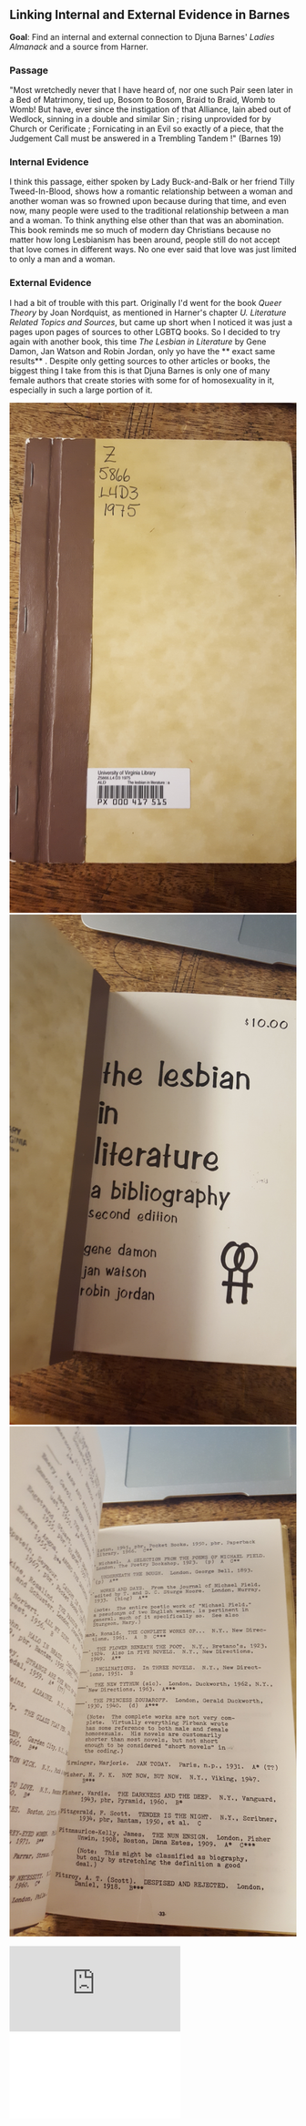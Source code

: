 ## Linking Internal and External Evidence in Barnes


**Goal**: Find an internal and external connection to Djuna Barnes' _Ladies Almanack_ and a source from Harner.

### Passage

"Most wretchedly never that I have heard of, nor one such Pair seen later in a Bed of Matrimony, tied up, Bosom to Bosom, Braid to Braid, Womb to Womb! But have, ever since the instigation of that Alliance, lain abed out of Wedlock, sinning in a double and similar Sin ; rising unprovided for by Church or Cerificate ; Fornicating in an Evil so exactly of a piece, that the Judgement Call must be answered in a Trembling Tandem !" (Barnes 19)

### Internal Evidence

I think this passage, either spoken by Lady Buck-and-Balk or her friend Tilly Tweed-In-Blood, shows how a romantic relationship between a woman and another woman was so frowned upon because during that time, and even now, many people were used to the traditional relationship between a man and a woman. To think anything else other than that was an abomination. This book reminds me so much of modern day Christians because no matter how long Lesbianism has been around, people still do not accept that love comes in different ways. No one ever said that love was just limited to only a man and a woman.


### External Evidence

I had a bit of trouble with this part. Originally I'd went for the book _Queer Theory_ by Joan Nordquist, as mentioned in Harner's chapter _U. Literature Related Topics and Sources_, but came up short when I noticed it was just a pages upon pages of sources to other LGBTQ books. So I decided to try again with another book, this time _The Lesbian in Literature_ by Gene Damon, Jan Watson and Robin Jordan, only yo have the ** exact same results** . Despite only getting sources to other articles or books, the biggest thing I take from this is that Djuna Barnes is only one of many female authors that create stories with some for of homosexuality in it, especially in such a large portion of it. 


![Cover](20170129_203310.jpg)
![Inside Cover](20170129_203314.jpg)
![Random Page](20170129_203325.jpg)


![[It's a twine]](https://jefferson429.github.io/testing/Published.html)
![[It's the same]](Published.html)
